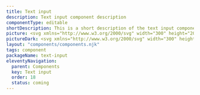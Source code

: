 ```yaml
---
title: Text input
description: Text input component description
componentType: editable
shortDescription: This is a short description of the text input component
picture: <svg xmlns="http://www.w3.org/2000/svg" width="300" height="200" fill="none" aria-labelledby="inputTitle inputDesc" role="img"><title id="inputTitle">Illustration of text input component.</title><desc id="inputDesc">An illustrated text input component representing text input component card.</desc><mask width="100%" height="200" x="0" y="0" maskUnits="userSpaceOnUse" style="mask-type:luminance"><path fill="#fff" d="M298 0H2C.89543 0 0 .89543 0 2v196c0 1.105.89543 2 2 2h296c1.105 0 2-.895 2-2V2c0-1.10457-.895-2-2-2Z"/></mask><g><path fill="#36F" fill-opacity=".04" d="M407.25 77.0256H82.7498c-.9523 0-1.7244.7721-1.7244 1.7245V121.25c0 .952.7721 1.725 1.7244 1.725H407.25c.952 0 1.724-.773 1.724-1.725V78.7501c0-.9524-.772-1.7245-1.724-1.7245Z"/><path fill="#222" d="M98.9087 107V94.3719h1.5983V107h-1.5983Zm4.9033 0v-9.3556h1.309l.134 1.3475h.058c.449-.4492.924-.8212 1.425-1.1164.5-.308 1.071-.4621 1.713-.4621.988 0 1.707.3144 2.156.9432.462.616.693 1.5208.693 2.7144V107h-1.579v-5.717c0-.873-.141-1.5083-.423-1.9061-.282-.3978-.732-.5968-1.348-.5968-.474 0-.904.1221-1.289.3659-.373.2438-.796.6031-1.271 1.078V107h-1.578Zm10.527 3.946V97.6444h1.309l.135 1.0781h.058c.423-.3593.885-.6674 1.386-.9241.513-.2567 1.045-.385 1.597-.385 1.207 0 2.124.4364 2.753 1.3091.629.8598.943 2.0145.943 3.4645 0 1.053-.192 1.958-.577 2.715-.372.757-.866 1.334-1.482 1.732-.604.398-1.265.597-1.983.597-.437 0-.873-.096-1.309-.289-.424-.192-.854-.455-1.29-.789l.039 1.636v3.157h-1.579Zm3.869-5.043c.77 0 1.406-.328 1.906-.982.513-.667.77-1.579.77-2.734 0-1.026-.192-1.854-.577-2.4829-.373-.6416-1.001-.9625-1.887-.9625-.398 0-.802.1091-1.213.3273-.398.2182-.827.5326-1.289.9431v4.909c.423.359.834.616 1.232.77.397.141.75.212 1.058.212Zm9.542 1.328c-.988 0-1.713-.308-2.175-.924-.462-.629-.693-1.54-.693-2.734v-5.9286h1.598v5.7176c0 .872.135 1.508.404 1.905.282.398.732.597 1.348.597.487 0 .917-.122 1.289-.366.385-.256.796-.66 1.232-1.212v-6.6416h1.579V107h-1.309l-.135-1.463h-.058c-.436.513-.898.924-1.386 1.232-.487.308-1.052.462-1.694.462Zm10.683 0c-1.001 0-1.7-.289-2.098-.866-.385-.578-.578-1.329-.578-2.253v-5.1779h-1.386v-1.1935l1.463-.0962.193-2.618h1.328v2.618h2.522v1.2897h-2.522v5.1979c0 .577.103 1.026.308 1.347.218.308.597.462 1.136.462.167 0 .346-.025.539-.077.192-.064.365-.122.519-.173l.308 1.193c-.256.09-.539.167-.847.232-.295.077-.59.115-.885.115Zm9.877-.231-4.043-12.6281h1.714l2.021 6.8141c.231.745.43 1.444.597 2.099.179.641.391 1.334.635 2.079h.077c.231-.745.436-1.438.616-2.079.18-.655.378-1.354.597-2.099l2.021-6.8141h1.636L150.177 107h-1.867Zm9.167.231c-.783 0-1.438-.231-1.964-.693-.513-.475-.77-1.129-.77-1.964 0-1.026.456-1.809 1.367-2.348.924-.552 2.38-.937 4.37-1.155 0-.398-.058-.776-.174-1.1358-.102-.3593-.295-.6481-.577-.8663-.27-.231-.661-.3464-1.174-.3464-.539 0-1.046.1026-1.521.3079-.475.2053-.899.4363-1.271.693l-.616-1.0973c.437-.2823.969-.5518 1.598-.8085.642-.2694 1.335-.4042 2.079-.4042 1.142 0 1.97.3529 2.483 1.0587.514.693.77 1.6239.77 2.7909V107h-1.309l-.134-1.117h-.058c-.437.36-.918.674-1.444.944-.513.269-1.065.404-1.655.404Zm.462-1.271c.449 0 .872-.109 1.27-.327.398-.218.821-.526 1.271-.924v-2.599c-1.553.193-2.644.482-3.273.867-.616.385-.924.879-.924 1.482 0 .526.16.911.481 1.155.321.231.713.346 1.175.346Zm8.756 1.271c-.59 0-1.02-.18-1.289-.539-.257-.372-.385-.898-.385-1.579V93.2939h1.578v11.9351c0 .244.045.423.135.539.09.103.192.154.308.154h.135c.051-.013.122-.026.211-.039l.212 1.194c-.102.051-.224.09-.366.116-.141.025-.32.038-.539.038Zm5.966 0c-.988 0-1.714-.308-2.176-.924-.462-.629-.693-1.54-.693-2.734v-5.9286h1.598v5.7176c0 .872.135 1.508.404 1.905.283.398.732.597 1.348.597.488 0 .918-.122 1.29-.366.385-.256.795-.66 1.232-1.212v-6.6416h1.578V107h-1.309l-.135-1.463h-.057c-.437.513-.899.924-1.386 1.232-.488.308-1.053.462-1.694.462Zm11.529 0c-.834 0-1.591-.192-2.271-.578-.68-.397-1.219-.962-1.617-1.694-.398-.731-.597-1.604-.597-2.618 0-1.026.199-1.905.597-2.6369.411-.7315.937-1.2961 1.578-1.694.642-.3978 1.316-.5967 2.022-.5967 1.193 0 2.111.3978 2.752 1.1935.655.7957.982 1.8611.982 3.1951 0 .167-.006.334-.019.501 0 .154-.013.289-.039.404h-6.314c.065.988.373 1.778.924 2.368.565.59 1.297.885 2.195.885.449 0 .86-.064 1.232-.192.385-.141.751-.321 1.097-.539l.558 1.039c-.397.257-.853.482-1.366.674-.501.193-1.072.289-1.714.289Zm-2.945-5.66h5.005c0-.949-.205-1.6679-.616-2.1556-.398-.5005-.962-.7508-1.694-.7508-.654 0-1.245.2567-1.771.77-.513.5005-.821 1.2124-.924 2.1364Z"/><path stroke="#36F" stroke-width="2.05114" d="M407.25 77.0256H82.7498c-.9523 0-1.7244.7721-1.7244 1.7245V121.25c0 .952.7721 1.725 1.7244 1.725H407.25c.952 0 1.724-.773 1.724-1.725V78.7501c0-.9524-.772-1.7245-1.724-1.7245Z"/></g></svg>
pictureDark: <svg xmlns="http://www.w3.org/2000/svg" width="300" height="200" fill="none" aria-labelledby="inputDarkTitle inputDarkDesc" role="img"><title id="inputDarkTitle">Illustration of text input component.</title><desc id="inputDarkDesc">An illustrated text input component representing text input component card.</desc><g clip-path="url(#a)"><mask id="b" width="300" height="200" x="0" y="0" maskUnits="userSpaceOnUse" style="mask-type:luminance"><path fill="#fff" d="M298 0H2C.89543 0 0 .89543 0 2v196c0 1.105.89543 2 2 2h296c1.105 0 2-.895 2-2V2c0-1.10457-.895-2-2-2Z"/></mask><g><path fill="#36F" fill-opacity=".08" d="M407.25 77.0256H82.7498c-.9523 0-1.7244.7721-1.7244 1.7245V121.25c0 .952.7721 1.725 1.7244 1.725H407.25c.952 0 1.724-.773 1.724-1.725V78.7501c0-.9524-.772-1.7245-1.724-1.7245Z"/><path fill="#F4F4F4" d="M98.9087 107V94.3719h1.5983V107h-1.5983Zm4.9033 0v-9.3556h1.309l.134 1.3475h.058c.449-.4492.924-.8212 1.425-1.1164.5-.308 1.071-.4621 1.713-.4621.988 0 1.707.3144 2.156.9432.462.616.693 1.5208.693 2.7144V107h-1.579v-5.717c0-.873-.141-1.5083-.423-1.9061-.282-.3978-.732-.5968-1.348-.5968-.474 0-.904.1221-1.289.3659-.373.2438-.796.6031-1.271 1.078V107h-1.578Zm10.527 3.946V97.6444h1.309l.135 1.0781h.058c.423-.3593.885-.6674 1.386-.9241.513-.2567 1.045-.385 1.597-.385 1.207 0 2.124.4364 2.753 1.3091.629.8598.943 2.0145.943 3.4645 0 1.053-.192 1.958-.577 2.715-.372.757-.866 1.334-1.482 1.732-.604.398-1.265.597-1.983.597-.437 0-.873-.096-1.309-.289-.424-.192-.854-.455-1.29-.789l.039 1.636v3.157h-1.579Zm3.869-5.043c.77 0 1.406-.328 1.906-.982.513-.667.77-1.579.77-2.734 0-1.026-.192-1.854-.577-2.4829-.373-.6416-1.001-.9625-1.887-.9625-.398 0-.802.1091-1.213.3273-.398.2182-.827.5326-1.289.9431v4.909c.423.359.834.616 1.232.77.397.141.75.212 1.058.212Zm9.542 1.328c-.988 0-1.713-.308-2.175-.924-.462-.629-.693-1.54-.693-2.734v-5.9286h1.598v5.7176c0 .872.135 1.508.404 1.905.282.398.732.597 1.348.597.487 0 .917-.122 1.289-.366.385-.256.796-.66 1.232-1.212v-6.6416h1.579V107h-1.309l-.135-1.463h-.058c-.436.513-.898.924-1.386 1.232-.487.308-1.052.462-1.694.462Zm10.683 0c-1.001 0-1.7-.289-2.098-.866-.385-.578-.578-1.329-.578-2.253v-5.1779h-1.386v-1.1935l1.463-.0962.193-2.618h1.328v2.618h2.522v1.2897h-2.522v5.1979c0 .577.103 1.026.308 1.347.218.308.597.462 1.136.462.167 0 .346-.025.539-.077.192-.064.365-.122.519-.173l.308 1.193c-.256.09-.539.167-.847.232-.295.077-.59.115-.885.115Zm9.877-.231-4.043-12.6281h1.714l2.021 6.8141c.231.745.43 1.444.597 2.099.179.641.391 1.334.635 2.079h.077c.231-.745.436-1.438.616-2.079.18-.655.378-1.354.597-2.099l2.021-6.8141h1.636L150.177 107h-1.867Zm9.167.231c-.783 0-1.438-.231-1.964-.693-.513-.475-.77-1.129-.77-1.964 0-1.026.456-1.809 1.367-2.348.924-.552 2.38-.937 4.37-1.155 0-.398-.058-.776-.174-1.1358-.102-.3593-.295-.6481-.577-.8663-.27-.231-.661-.3464-1.174-.3464-.539 0-1.046.1026-1.521.3079-.475.2053-.899.4363-1.271.693l-.616-1.0973c.437-.2823.969-.5518 1.598-.8085.642-.2694 1.335-.4042 2.079-.4042 1.142 0 1.97.3529 2.483 1.0587.514.693.77 1.6239.77 2.7909V107h-1.309l-.134-1.117h-.058c-.437.36-.918.674-1.444.944-.513.269-1.065.404-1.655.404Zm.462-1.271c.449 0 .872-.109 1.27-.327.398-.218.821-.526 1.271-.924v-2.599c-1.553.193-2.644.482-3.273.867-.616.385-.924.879-.924 1.482 0 .526.16.911.481 1.155.321.231.713.346 1.175.346Zm8.756 1.271c-.59 0-1.02-.18-1.289-.539-.257-.372-.385-.898-.385-1.579V93.2939h1.578v11.9351c0 .244.045.423.135.539.09.103.192.154.308.154h.135c.051-.013.122-.026.211-.039l.212 1.194c-.102.051-.224.09-.366.116-.141.025-.32.038-.539.038Zm5.966 0c-.988 0-1.714-.308-2.176-.924-.462-.629-.693-1.54-.693-2.734v-5.9286h1.598v5.7176c0 .872.135 1.508.404 1.905.283.398.732.597 1.348.597.488 0 .918-.122 1.29-.366.385-.256.795-.66 1.232-1.212v-6.6416h1.578V107h-1.309l-.135-1.463h-.057c-.437.513-.899.924-1.386 1.232-.488.308-1.053.462-1.694.462Zm11.529 0c-.834 0-1.591-.192-2.271-.578-.68-.397-1.219-.962-1.617-1.694-.398-.731-.597-1.604-.597-2.618 0-1.026.199-1.905.597-2.6369.411-.7315.937-1.2961 1.578-1.694.642-.3978 1.316-.5967 2.022-.5967 1.193 0 2.111.3978 2.752 1.1935.655.7957.982 1.8611.982 3.1951 0 .167-.006.334-.019.501 0 .154-.013.289-.039.404h-6.314c.065.988.373 1.778.924 2.368.565.59 1.297.885 2.195.885.449 0 .86-.064 1.232-.192.385-.141.751-.321 1.097-.539l.558 1.039c-.397.257-.853.482-1.366.674-.501.193-1.072.289-1.714.289Zm-2.945-5.66h5.005c0-.949-.205-1.6679-.616-2.1556-.398-.5005-.962-.7508-1.694-.7508-.654 0-1.245.2567-1.771.77-.513.5005-.821 1.2124-.924 2.1364Z"/><path stroke="#5985FF" stroke-width="2.05114" d="M407.25 77.0256H82.7498c-.9523 0-1.7244.7721-1.7244 1.7245V121.25c0 .952.7721 1.725 1.7244 1.725H407.25c.952 0 1.724-.773 1.724-1.725V78.7501c0-.9524-.772-1.7245-1.724-1.7245Z"/></g></g><defs><clipPath id="a"><path fill="#fff" d="M0 0h300v200H0z"/></clipPath></defs></svg>
layout: "components/components.njk"
tags: component
packageName: text-input
eleventyNavigation:
  parent: Components
  key: Text input
  order: 18
  status: coming
---
```


